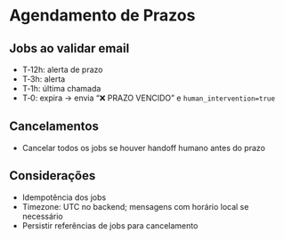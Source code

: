# Agendamento de Prazos

## Jobs ao validar email
- T‑12h: alerta de prazo
- T‑3h: alerta
- T‑1h: última chamada
- T‑0: expira → envia “❌ PRAZO VENCIDO” e `human_intervention=true`

## Cancelamentos
- Cancelar todos os jobs se houver handoff humano antes do prazo

## Considerações
- Idempotência dos jobs
- Timezone: UTC no backend; mensagens com horário local se necessário
- Persistir referências de jobs para cancelamento
